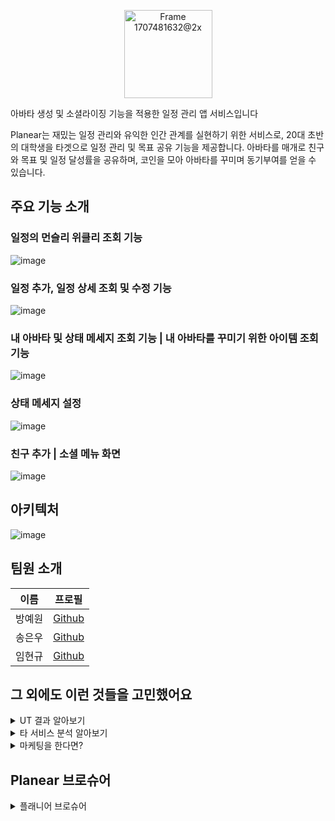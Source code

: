  <p align="center">
<img width="141" alt="Frame 1707481632@2x" src="https://github.com/user-attachments/assets/763039ec-bfa2-4192-9a9e-bc13fd982a1a">
 </p>


아바타 생성 및 소셜라이징 기능을 적용한 일정 관리 앱 서비스입니다

Planear는 재밌는 일정 관리와 유익한 인간 관계를 실현하기 위한 서비스로, 20대 초반의 대학생을 타겟으로 일정 관리 및 목표 공유 기능을 제공합니다. 아바타를 매개로 친구와 목표 및 일정 달성률을 공유하며, 코인을 모아 아바타를 꾸미며 동기부여를 얻을 수 있습니다.

## 주요 기능 소개

### 일정의 먼슬리 위클리 조회 기능
![image](https://github.com/user-attachments/assets/625fda9f-1852-4e03-9829-35268249b80a)

### 일정 추가, 일정 상세 조회 및 수정 기능
![image](https://github.com/user-attachments/assets/fcf19725-f44d-4c8f-969f-95c525aa88e5)

### 내 아바타 및 상태 메세지 조회 기능 | 내 아바타를 꾸미기 위한 아이템 조회 기능
![image](https://github.com/user-attachments/assets/aeaf46e7-7e1d-423a-862e-f36009cc3a86)

### 상태 메세지 설정
![image](https://github.com/user-attachments/assets/bca71d72-9240-4d77-ac4a-6879a81c304e)

### 친구 추가 | 소셜 메뉴 화면
![image](https://github.com/user-attachments/assets/fa7ea4b4-f7fd-4008-b994-9d747d493ba8)

## 아키텍처
![image](https://github.com/user-attachments/assets/afeb56e5-f132-4446-8b67-c74af172a3ce)

## 팀원 소개

| 이름   | 프로필                                     |
|------|-----------------------------------------|
| 방예원  | [Github](https://github.com/bangyewon)  |
| 송은우  | [Github](https://github.com/be-student) |
| 임현규  | [Github](https://github.com/hyeon-gyu)  |

## 그 외에도 이런 것들을 고민했어요

<details>
<summary>UT 결과 알아보기</summary>

서비스 기획을 위한 기본적인 정보를 수집하기 위해 타겟 고객인 대학생 30명을 대상으로 설문조사를 실시하였습니다. 그
결과, 타겟 고객의 Pain points를 검증하는데 성공하였으며, 서비스의 세부적인 기능 기획의 방향성을 파악할 수 있었습니 다. 먼저 약 68.6%의 대학생이 본인의 일정 관리 습관에 대해 개선이 필요하다고 느꼈으며, 그 중 10%는 할 일을 실천하고 관리하는 데 어려움을 겪고 있었습니다.

또한, 내 또래 대학생들이 어떤 목표를 가지고 있는지 궁금했던 적이 있느냐는 질문에 48.3%가 그렇다고, 24.1%가 매우 그렇다고 답변한 반면, 목표와 관련한 대화를 자주 나누냐는 질문에는 41.4%가 보통이라고, 17.2%가 그렇지 않다고 답해, 목표와 관련한 또래 소통에 대한 강한 니즈를 가지고 있는데 반해 수동적인 소통 태도를 보였습니다.

목표와 관련한 대화를 자주 나누지 않는 이유로는 32%가 ‘진지하고 무거운 대화 주제로 분위기가 가라앉을까봐’를, 32% 가 ‘민감하고 사적인 질문이라 생각해서’를 택했습니다. 이 점을 참고하여, 사용자가 거부감 없이 소통할 수 있는 환경을 조 성하기 위해 서비스 내에서 사용자가 상태 메시지에 띄울 문구를 선택할 수 있도록 기획하였습니다. 이를 통해 공유하기 불 편한 부분과 그렇지 않은 부분이 사용자의 선택에 의해 구분될 수 있도록 했습니다.
</details>

<details>
<summary>타 서비스 분석 알아보기</summary>

타 서비스 분석

구글 캘린더나 노션의 경우에는 일정을 관리하는 기능이 너무 많거나 복잡해 어려움을 호소하는 사용자가 있었습니다. 이 를 고려하여 플래니어에서는 일정 관리에 필요한 필수 기능만을 도입해 쉬운 일정관리가 가능하도록 했습니다

귀여운 3D 캐릭터 디자인과 함께 메타버스 속 공간을 꾸미는 기능과, 일상 소통 기능을 제공하는 서비스 ‘본디’의 경우, 사 용자가 자발적으로 SNS상에서 캐릭터를 공유하면서 빠르게 대량의 사용자를 모을 수 있었습니다. 플래니어는 이를 벤치마 크하여 1020세대 사용자의 이목을 끌만한 SNS 공유 템플릿을 함께 기획했습니다.

‘찰리’는 도넛을 모아 아이템을 구매하는 시스템과 픽셀 아트 느낌의 독특한 컨셉으로 애착 사용자를 모으는데 성공한 만보 기 앱 서비스입니다. 이 중에서 픽셀 형식의 캐릭터 디자인이 아바타 꾸미기 기능을 제공하는 다른 서비스에 비하여 개발 및 디자인에 드는 리소스가 적다고 판단해 이를 벤치마크하여 플래니어에 적용하고자 했습니다.
</details>

<details>
<summary>마케팅을 한다면?</summary>

서비스 내에서 ‘친구 추가’에 대한 리워드를 제공 : 서비스 내에서 '친구 추가'라는 사용자의 행동에 대하여 친구를 추가할 때마다 보상을 제공함으로써 사용자들이 더 많은 친구를 초대하고 함께 목표를 공유하도록 설계했습니다.

타겟의 이목을 끄는 SNS 공유 템플릿을 활용 : 타겟 고객인 대학생들의 이목을 끌기 위해 매력적인 SNS 공유 템플릿을 활 용하여 사용자들이 자발적으로 아바타를 공유하고, 이를 통해 자연스럽게 Planear를 홍보할 수 있도록 합니다.

20대 초반의 자기계발, 일정 관리 주제의 커뮤니티에 접근 : 자기계발 및 일정 관리에 관심이 많은 타겟 사용자에게 접근 하기 위해서는 20대 초반의 구독자를 보유하고 있으면서, 해당 주제를 주요 컨텐츠로 삼는 인플루언서와 컨택하거나, 대 학생 커뮤니티 서비스인 에브리타임, 또는 관련 주제의 다른 20대 커뮤니티에서 플래니어가 자연스럽게 언급될 수 있도록 접근해야 합니다.

브랜드 SNS 운영 : 플래니어에 대해 궁금해하는 사람들이 서비스에 대해 파악할 수 있도록 하기 위해, 플래니어의 핵심 컨 셉이 반영된 SNS 계정을 운영하고, 주요 기능과 서비스 활용 예시, 업데이트 소식과 이벤트 소식을 알리는 콘텐츠를 게시 해야 합니다.
</details>

## Planear 브로슈어
<details>
<summary>플래니어 브로슈어</summary>

<img width="444" alt="image" src="https://github.com/user-attachments/assets/5a6a3649-5fdd-4513-98d9-e2cfa61491d7">

<img width="444" alt="image" src="https://github.com/user-attachments/assets/080de03a-5897-48e2-98ba-48d4ef93da05">

<img width="445" alt="image" src="https://github.com/user-attachments/assets/1f633366-d81a-4532-8445-b806c20144d5">

</details>